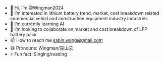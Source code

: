 - 👋 Hi, I’m @Wingman2024
- 👀 I’m interested in lithium battery trend, market, cost breakdown related commercial vehicl and construction equipment industry industries
- 🌱 I’m currently learning AI
- 💞️ I’m looking to collaborate on market and cost breakdown of LFP battery pack
- 📫 How to reach me sabin.wang@gmail.com
- 😄 Pronouns: Wingman/巫山云
- ⚡ Fun fact: Singing/reading

<!---
Wingman2024/Wingman2024 is a ✨ special ✨ repository because its `README.md` (this file) appears on your GitHub profile.
You can click the Preview link to take a look at your changes.
--->
